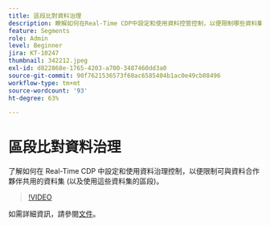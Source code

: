 ```yaml
---
title: 區段比對資料治理
description: 瞭解如何在Real-Time CDP中設定和使用資料控管控制，以便限制哪些資料集(以及使用這些資料集的區段…… （說明應該介於60到160個字元之間）
feature: Segments
role: Admin
level: Beginner
jira: KT-10247
thumbnail: 342212.jpeg
exl-id: d822868e-1765-4203-a700-3487460dd3a0
source-git-commit: 90f7621536573f60ac6585404b1ac0e49cb08496
workflow-type: tm+mt
source-wordcount: '93'
ht-degree: 63%

---
```


# 區段比對資料治理

了解如何在 Real-Time CDP 中設定和使用資料治理控制，以便限制可與資料合作夥伴共用的資料集 (以及使用這些資料集的區段)。

>[!VIDEO](https://video.tv.adobe.com/v/342212/?quality=12&learn=on)

如需詳細資訊，請參閱[文件](https://experienceleague.adobe.com/docs/experience-platform/segmentation/ui/segment-match/overview.html?lang=zh-Hant)。
